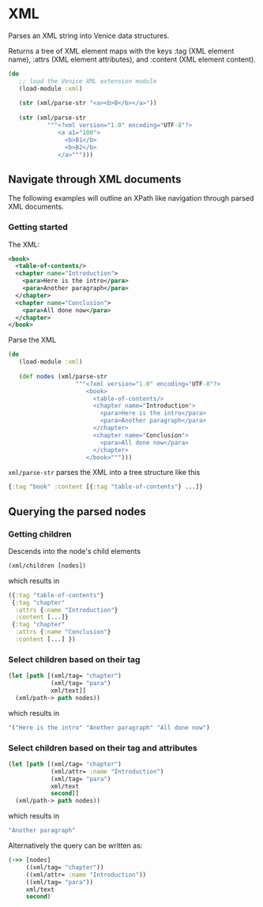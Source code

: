 # XML

Parses an XML string into Venice data structures.

Returns a tree of XML element maps with the
keys :tag (XML element name), :attrs (XML element attributes), 
and :content (XML element content).

```clojure
(do
   ;; load the Venice XML extension module
   (load-module :xml)
   
   (str (xml/parse-str "<a><b>B</b></a>"))
   
   (str (xml/parse-str 
           """<?xml version="1.0" encoding="UTF-8"?>
              <a a1="100">
                <b>B1</b>
                <b>B2</b>
              </a>""")))
```


## Navigate through XML documents

The following examples will outline an XPath like navigation through parsed 
XML documents.


### Getting started

The XML:

```xml
<book>
  <table-of-contents/>
  <chapter name="Introduction">
    <para>Here is the intro</para>
    <para>Another paragraph</para>
  </chapter>
  <chapter name="Conclusion">
    <para>All done now</para>
  </chapter>
</book>
```

Parse the XML

```clojure
(do
   (load-module :xml)
   
   (def nodes (xml/parse-str 
	               """<?xml version="1.0" encoding="UTF-8"?>
	                  <book>
	                    <table-of-contents/>
	                    <chapter name="Introduction">
	                      <para>Here is the intro</para>
	                      <para>Another paragraph</para>
	                    </chapter>
	                    <chapter name="Conclusion">
	                      <para>All done now</para>
	                    </chapter>
	                  </book>""")))
```

`xml/parse-str` parses the XML into a tree structure like this

```clojure
{:tag "book" :content [{:tag "table-of-contents"} ...]}
```


## Querying the parsed nodes

### Getting children

Descends into the node's child elements

```clojure
(xml/children [nodes])
```

which results in

```clojure
({:tag "table-of-contents"}
 {:tag "chapter"
  :attrs {:name "Introduction"}
  :content [...]}
 {:tag "chapter"
  :attrs {:name "Conclusion"}
  :content [...] })
```

### Select children based on their tag

```clojure
(let [path [(xml/tag= "chapter")
            (xml/tag= "para")
            xml/text]]
  (xml/path-> path nodes))
```

which results in

```clojure
'("Here is the intro" "Another paragraph" "All done now")
```


### Select children based on their tag and attributes

```clojure
(let [path [(xml/tag= "chapter")
            (xml/attr= :name "Introduction")
            (xml/tag= "para")
            xml/text
            second]]
  (xml/path-> path nodes))
```

which results in

```clojure
"Another paragraph"
```

Alternatively the query can be written as:

```clojure
(->> [nodes]
     ((xml/tag= "chapter"))
     ((xml/attr= :name "Introduction"))
     ((xml/tag= "para"))
     xml/text
     second)
```
